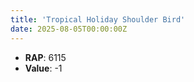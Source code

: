 ```yaml
---
title: 'Tropical Holiday Shoulder Bird'
date: 2025-08-05T00:00:00Z
---
```

- **RAP**: 6115
- **Value**: -1
